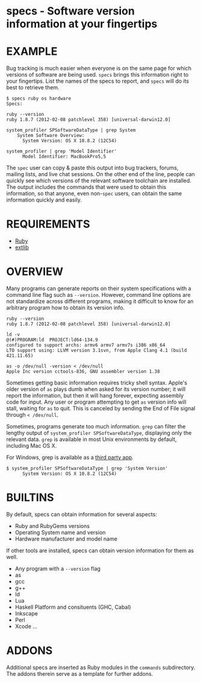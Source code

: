 # specs - Software version information at your fingertips

# EXAMPLE

Bug tracking is much easier when everyone is on the same page for which versions of software are being used. `specs` brings this information right to your fingertips. List the names of the specs to report, and `specs` will do its best to retrieve them.

	$ specs ruby os hardware
	Specs:

	ruby --version
	ruby 1.8.7 (2012-02-08 patchlevel 358) [universal-darwin12.0]

	system_profiler SPSoftwareDataType | grep System
	    System Software Overview:
	      System Version: OS X 10.8.2 (12C54)

	system_profiler | grep 'Model Identifier'
	      Model Identifier: MacBookPro5,5

The `spec` user can copy & paste this output into bug trackers, forums, mailing lists, and live chat sessions. On the other end of the line, people can quickly see which versions of the relevant software toolchain are installed. The output includes the commands that were used to obtain this information, so that anyone, even non-`spec` users, can obtain the same information quickly and easily.

# REQUIREMENTS

* [Ruby](http://www.ruby-lang.org/)
* [extlib](http://rubygems.org/gems/extlib)

# OVERVIEW

Many programs can generate reports on their system specifications with a command line flag such as `--version`. However, command line options are not standardize across different programs, making it difficult to know for an arbitrary program how to obtain its version info.

	ruby --version
	ruby 1.8.7 (2012-02-08 patchlevel 358) [universal-darwin12.0]

	ld -v
	@(#)PROGRAM:ld  PROJECT:ld64-134.9
	configured to support archs: armv6 armv7 armv7s i386 x86_64
	LTO support using: LLVM version 3.1svn, from Apple Clang 4.1 (build 421.11.65)

	as -o /dev/null -version < /dev/null
	Apple Inc version cctools-836, GNU assembler version 1.38

Sometimes getting basic information requires tricky shell syntax. Apple's older version of `as` plays dumb when asked for its version number; it will report the information, but then it will hang forever, expecting assembly code for input. Any user or program attempting to get `as` version info will stall, waiting for `as` to quit. This is canceled by sending the End of File signal through `< /dev/null`.

Sometimes, programs generate too much information. `grep` can filter the lengthy output of `system_profiler SPSoftwareDataType`, displaying only the relevant data. `grep` is available in most Unix environments by default, including Mac OS X.

For Windows, grep is available as a [third party app](http://www.yellosoft.us/helpers#grep).

	$ system_profiler SPSoftwareDataType | grep 'System Version'
	      System Version: OS X 10.8.2 (12C54)

# BUILTINS

By default, specs can obtain information for several aspects:

* Ruby and RubyGems versions
* Operating System name and version
* Hardware manufacturer and model name

If other tools are installed, specs can obtain version information for them as well.

* Any program with a `--version` flag
* as
* gcc
* g++
* ld
* Lua
* Haskell Platform and consituents (GHC, Cabal)
* Inkscape
* Perl
* Xcode
...

# ADDONS

Additional specs are inserted as Ruby modules in the `commands` subdirectory. The addons therein serve as a template for further addons.